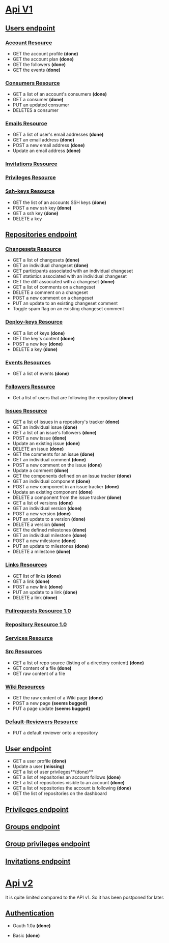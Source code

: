 # [Api V1][1]
## [Users endpoint][2]
### [Account Resource][3]
- GET the account profile **(done)**
- GET the account plan **(done)**
- GET the followers **(done)**
- GET the events **(done)**

### [Consumers Resource][4]
- GET a list of an account's consumers  **(done)**
- GET a consumer  **(done)**
- PUT an updated consumer
- DELETES a consumer

### [Emails Resource][5]
- GET a list of user's email addresses **(done)**
- GET an email address **(done)**
- POST a new email address **(done)**
- Update an email address **(done)**

### [Invitations Resource][6]
### [Privileges Resource][8]
### [Ssh-keys Resource][9]
- GET the list of an accounts SSH keys **(done)**
- POST a new ssh key **(done)**
- GET a ssh key **(done)**
- DELETE a key

## [Repositories endpoint][10]
### [Changesets Resource][11]
- GET a list of changesets **(done)**
- GET an individual changeset **(done)**
- GET participants associated with an individual changeset
- GET statistics associated with an individual changeset
- GET the diff associated with a changeset **(done)**
- GET a list of comments on a changeset 
- DELETE a comment on a changeset
- POST a new comment on a changeset
- PUT an update to an existing changeset comment
- Toggle spam flag on an existing changeset comment

### [Deploy-keys Resource][12]
- GET a list of keys **(done)**
- GET the key's content **(done)**
- POST a new key **(done)**
- DELETE a key **(done)**

### [Events Resources][13]
 - GET a list of events **(done)**

### [Followers Resource][14]
- Get a list of users that are following the repository **(done)**

### [Issues Resource][15]
- GET a list of issues in a repository's tracker **(done)**
- GET an individual issue **(done)**
- GET a list of an issue's followers **(done)**
- POST a new issue **(done)**
- Update an existing issue **(done)**
- DELETE an issue **(done)**
- GET the comments for an issue **(done)**
- GET an individual comment **(done)**
- POST a new comment on the issue **(done)**
- Update a comment **(done)**
- GET the components defined on an issue tracker **(done)**
- GET an individual component **(done)** 
- POST a new component in an issue tracker **(done)**
- Update an existing component **(done)**
- DELETE a component from the issue tracker **(done)**
- GET a list of versions **(done)**
- GET an individual version **(done)**
- POST a new version **(done)**
- PUT an update to a version **(done)**
- DELETE a version **(done)**
- GET the defined milestones **(done)**
- GET an individual milestone **(done)**
- POST a new milestone **(done)**
- PUT an update to milestones **(done)**
- DELETE a milestone **(done)**

### [Links Resources][16]
- GET list of links **(done)**
- GET a link **(done)**
- POST a new link **(done)**
- PUT an update to a link **(done)**
- DELETE a link **(done)**

### [Pullrequests Resource 1.0][17]
### [Repository Resource 1.0][18]
### [Services Resource][19]
### [Src Resources][20]
 - GET a list of repo source (listing of a directory content) **(done)**
 - GET content of a file **(done)**
 - GET raw content of a file

### [Wiki Resources][21]
- GET the raw content of a Wiki page  **(done)**
- POST a new page  **(seems bugged)**
- PUT a page update  **(seems bugged)**

### [Default-Reviewers Resource][29]
- PUT a default reviewer onto a repository

## [User endpoint][22] 
- GET a user profile **(done)**
- Update a user **(missing)**
- GET a list of user privileges**(done)**
- GET a list of repositories an account follows **(done)**
- GET a list of repositories visible to an account **(done)**
- GET a list of repositories the account is following **(done)**
- GET the list of repositories on the dashboard 

## [Privileges endpoint][23] 
## [Groups endpoint][24] 
## [Group privileges endpoint][25]
## [Invitations endpoint][26] 

# [Api v2][27]
It is quite limited compared to the API v1. So it has been postponed for later.

## [Authentication][28] 
- Oauth 1.0a **(done)**
- Basic **(done)**


  [1]: https://confluence.atlassian.com/display/BITBUCKET/Version+1
  [2]: https://confluence.atlassian.com/display/BITBUCKET/users+Endpoint+-+1.0
  [3]: https://confluence.atlassian.com/display/BITBUCKET/account+Resource
  [4]: https://confluence.atlassian.com/display/BITBUCKET/consumers+Resource
  [5]: https://confluence.atlassian.com/display/BITBUCKET/emails+Resource
  [6]: https://confluence.atlassian.com/display/BITBUCKET/invitations+Resource
  [7]: https://confluence.atlassian.com/display/BITBUCKET/oauth+Resource
  [8]: https://confluence.atlassian.com/display/BITBUCKET/privileges+Resource
  [9]: https://confluence.atlassian.com/display/BITBUCKET/ssh-keys+Resource
  [10]: https://confluence.atlassian.com/display/BITBUCKET/repositories+Endpoint+-+1.0
  [11]: https://confluence.atlassian.com/display/BITBUCKET/changesets+Resource
  [12]: https://confluence.atlassian.com/display/BITBUCKET/deploy-keys+Resource
  [13]: https://confluence.atlassian.com/display/BITBUCKET/events+Resources
  [14]: https://confluence.atlassian.com/display/BITBUCKET/followers+Resource
  [15]: https://confluence.atlassian.com/display/BITBUCKET/issues+Resource
  [16]: https://confluence.atlassian.com/display/BITBUCKET/links+Resources
  [17]: https://confluence.atlassian.com/display/BITBUCKET/pullrequests+Resource+1.0
  [18]: https://confluence.atlassian.com/display/BITBUCKET/repository+Resource+1.0
  [19]: https://confluence.atlassian.com/display/BITBUCKET/services+Resource
  [20]: https://confluence.atlassian.com/display/BITBUCKET/src+Resources
  [21]: https://confluence.atlassian.com/display/BITBUCKET/wiki+Resources
  [22]: https://confluence.atlassian.com/display/BITBUCKET/user+Endpoint
  [23]: https://confluence.atlassian.com/display/BITBUCKET/privileges+Endpoint
  [24]: https://confluence.atlassian.com/display/BITBUCKET/groups+Endpoint
  [25]: https://confluence.atlassian.com/display/BITBUCKET/group-privileges+Endpoint
  [26]: https://confluence.atlassian.com/display/BITBUCKET/invitations+Endpoint
  [27]: https://confluence.atlassian.com/display/BITBUCKET/Version+2
  [28]: https://confluence.atlassian.com/display/BITBUCKET/OAuth+on+Bitbucket
  [29]: https://developer.atlassian.com/bitbucket/api/2/reference/resource/repositories/%7Busername%7D/%7Brepo_slug%7D/default-reviewers/%7Btarget_username%7D
  